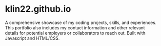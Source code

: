# klin22.github.io
A comprehensive showcase of my coding projects, skills, and experiences. This portfolio also includes my contact information and other relevant details for potential employers or collaborators to reach out. Built with Javascript and HTML/CSS.
